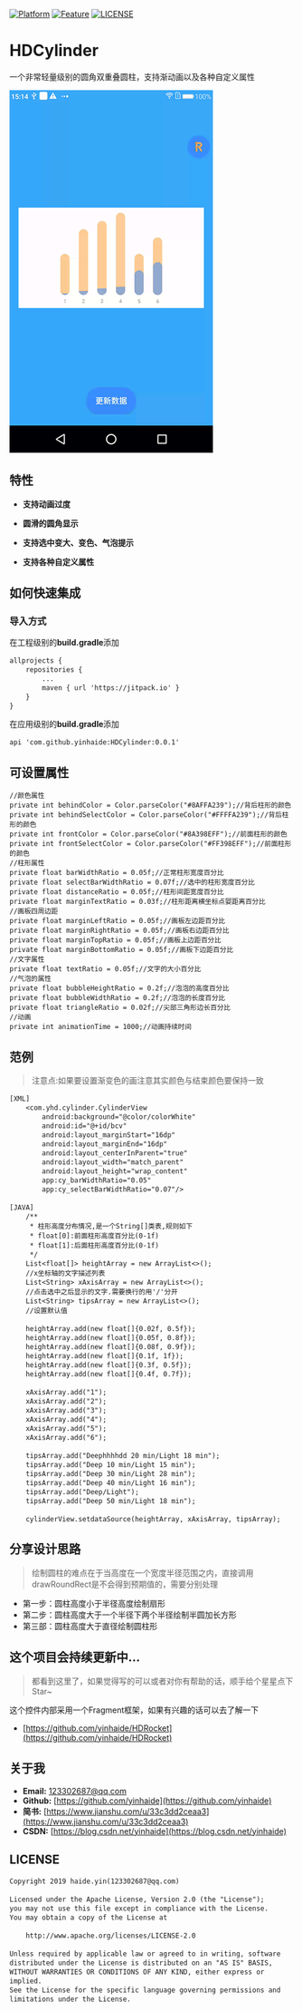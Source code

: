 [![Platform](https://img.shields.io/badge/平台-%20Android%20-brightgreen.svg)](https://github.com/yinhaide/Rocket-master/wiki)
[![Feature](https://img.shields.io/badge/特性-%20轻量级%20%7C%20稳定%20%20%7C%20强大%20-brightgreen.svg)](https://github.com/yinhaide/Rocket-master/wiki)
[![LICENSE](https://img.shields.io/hexpm/l/plug.svg)](https://www.apache.org/licenses/LICENSE-2.0)

# HDCylinder
一个非常轻量级别的圆角双重叠圆柱，支持渐动画以及各种自定义属性

<img src="image/cylinder.gif" width = "360px"/>

## 特性
+ **支持动画过度**

+ **圆滑的圆角显示**

+ **支持选中变大、变色、气泡提示**

+ **支持各种自定义属性**

## 如何快速集成

### 导入方式
在工程级别的**build.gradle**添加
```
allprojects {
    repositories {
        ...
        maven { url 'https://jitpack.io' }
    }
}
```
在应用级别的**build.gradle**添加
```
api 'com.github.yinhaide:HDCylinder:0.0.1'
```

## 可设置属性
```
//颜色属性
private int behindColor = Color.parseColor("#8AFFA239");//背后柱形的颜色
private int behindSelectColor = Color.parseColor("#FFFFA239");//背后柱形的颜色
private int frontColor = Color.parseColor("#8A398EFF");//前面柱形的颜色
private int frontSelectColor = Color.parseColor("#FF398EFF");//前面柱形的颜色
//柱形属性
private float barWidthRatio = 0.05f;//正常柱形宽度百分比
private float selectBarWidthRatio = 0.07f;//选中的柱形宽度百分比
private float distanceRatio = 0.05f;//柱形间距宽度百分比
private float marginTextRatio = 0.03f;//柱形距离横坐标点娿距离百分比
//画板四周边距
private float marginLeftRatio = 0.05f;//画板左边距百分比
private float marginRightRatio = 0.05f;//画板右边距百分比
private float marginTopRatio = 0.05f;//画板上边距百分比
private float marginBottomRatio = 0.05f;//画板下边距百分比
//文字属性
private float textRatio = 0.05f;//文字的大小百分比
//气泡的属性
private float bubbleHeightRatio = 0.2f;//泡泡的高度百分比
private float bubbleWidthRatio = 0.2f;//泡泡的长度百分比
private float triangleRatio = 0.02f;//尖部三角形边长百分比
//动画
private int animationTime = 1000;//动画持续时间
```

## 范例
> 注意点:如果要设置渐变色的画注意其实颜色与结束颜色要保持一致
```
[XML]
    <com.yhd.cylinder.CylinderView
        android:background="@color/colorWhite"
        android:id="@+id/bcv"
        android:layout_marginStart="16dp"
        android:layout_marginEnd="16dp"
        android:layout_centerInParent="true"
        android:layout_width="match_parent"
        android:layout_height="wrap_content"
        app:cy_barWidthRatio="0.05"
        app:cy_selectBarWidthRatio="0.07"/>

[JAVA] 
    /**
     * 柱形高度分布情况,是一个String[]类表,规则如下
     * float[0]:前面柱形高度百分比(0-1f)
     * float[1]:后面柱形高度百分比(0-1f)
     */
    List<float[]> heightArray = new ArrayList<>();
    //x坐标轴的文字描述列表
    List<String> xAxisArray = new ArrayList<>();
    //点击选中之后显示的文字.需要换行的用'/'分开
    List<String> tipsArray = new ArrayList<>();
    //设置默认值

    heightArray.add(new float[]{0.02f, 0.5f});
    heightArray.add(new float[]{0.05f, 0.8f});
    heightArray.add(new float[]{0.08f, 0.9f});
    heightArray.add(new float[]{0.1f, 1f});
    heightArray.add(new float[]{0.3f, 0.5f});
    heightArray.add(new float[]{0.4f, 0.7f});

    xAxisArray.add("1");
    xAxisArray.add("2");
    xAxisArray.add("3");
    xAxisArray.add("4");
    xAxisArray.add("5");
    xAxisArray.add("6");

    tipsArray.add("Deephhhhdd 20 min/Light 18 min");
    tipsArray.add("Deep 10 min/Light 15 min");
    tipsArray.add("Deep 30 min/Light 28 min");
    tipsArray.add("Deep 40 min/Light 16 min");
    tipsArray.add("Deep/Light");
    tipsArray.add("Deep 50 min/Light 18 min");

    cylinderView.setdataSource(heightArray, xAxisArray, tipsArray);
```

## 分享设计思路
> 绘制圆柱的难点在于当高度在一个宽度半径范围之内，直接调用drawRoundRect是不会得到预期值的，需要分别处理
+ 第一步：圆柱高度小于半径高度绘制扇形
+ 第二步：圆柱高度大于一个半径下两个半径绘制半圆加长方形
+ 第三部：圆柱高度大于直径绘制圆柱形

## 这个项目会持续更新中... 
> 都看到这里了，如果觉得写的可以或者对你有帮助的话，顺手给个星星点下Star~

这个控件内部采用一个Fragment框架，如果有兴趣的话可以去了解一下
+ [https://github.com/yinhaide/HDRocket](https://github.com/yinhaide/HDRocket)
## 关于我
+ **Email:** [123302687@qq.com](123302687@qq.com)
+ **Github:** [https://github.com/yinhaide](https://github.com/yinhaide)
+ **简书:** [https://www.jianshu.com/u/33c3dd2ceaa3](https://www.jianshu.com/u/33c3dd2ceaa3)
+ **CSDN:** [https://blog.csdn.net/yinhaide](https://blog.csdn.net/yinhaide)

## LICENSE
````
Copyright 2019 haide.yin(123302687@qq.com)

Licensed under the Apache License, Version 2.0 (the "License");
you may not use this file except in compliance with the License.
You may obtain a copy of the License at

    http://www.apache.org/licenses/LICENSE-2.0

Unless required by applicable law or agreed to in writing, software
distributed under the License is distributed on an "AS IS" BASIS,
WITHOUT WARRANTIES OR CONDITIONS OF ANY KIND, either express or implied.
See the License for the specific language governing permissions and
limitations under the License.
````